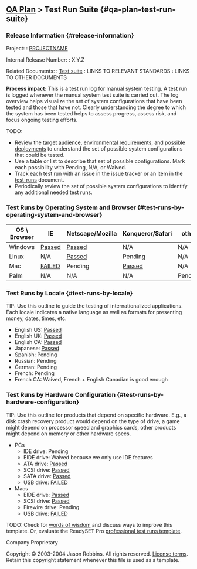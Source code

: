 [QA Plan](qa-plan) &gt; Test Run Suite {#qa-plan-test-run-suite}
-------------------------------------------

### Release Information {#release-information}


Project:
:   [PROJECTNAME](index)

Internal Release Number:
:   X.Y.Z

Related Documents:
:   [Test suite](test-suite)
:   LINKS TO RELEVANT STANDARDS
:   LINKS TO OTHER DOCUMENTS


**Process impact:** This is a test run log for manual system testing. A
test run is logged whenever the manual system test suite is carried out.
The log overview helps visualize the set of system configurations that
have been tested and those that have not. Clearly understanding the
degree to which the system has been tested helps to assess progress,
assess risk, and focus ongoing testing efforts.

TODO:
-   Review the [target audience](target-and-benefits),
    [environmental requirements](srs#environmental), and [possible
    deployments](design-architecture#deployment) to understand the
    set of possible system configurations that could be tested.
-   Use a table or list to describe that set of possible configurations.
    Mark each possibility with Pending, N/A, or Waived.
-   Track each test run with an issue in the issue tracker or an item in
    the [test-runs](test-runs) document.
-   Periodically review the set of possible system configurations to
    identify any additional needed test runs.

### Test Runs by Operating System and Browser {#test-runs-by-operating-system-and-browser}

<table>
    <thead>
        <tr>
            <th>OS \ Browser</th>
            <th>IE</th>
            <th>Netscape/Mozilla</th>
            <th>Konqueror/Safari</th>
            <th>other</th>
        </tr>
    </thead>
    <tbody>
        <tr>
            <td>Windows</td>
            <td><a href="test-runs#TR-01">Passed</a></td>
            <td><a href="test-runs#TR-02">Passed</a></td>
            <td>N/A</td>
            <td>N/A</td>
        </tr>
        <tr>
            <td>Linux</td>
            <td>N/A</td>
            <td><a href="test-runs#TR-03">Passed</a></td>
            <td>Pending</td>
            <td>N/A</td>
        </tr>
        <tr>
            <td>Mac</td>
            <td><a href="test-runs#TR-10">FAILED</a></td>
            <td>Pending</td>
            <td><a href="test-runs#TR-11">Passed</a></td>
            <td>N/A</td>
        </tr>
        <tr>
            <td>Palm</td>
            <td>N/A</td>
            <td>N/A</td>
            <td>N/A</td>
            <td>Pending</td>
        </tr>
    </tbody>
</table>

### Test Runs by Locale {#test-runs-by-locale}

TIP: Use this outline to guide the testing of internationalized
applications. Each locale indicates a native language as well as formats
for presenting money, dates, times, etc.

-   English US: [Passed](test-runs#TR-00)
-   English UK: [Passed](test-runs#TR-01)
-   English CA: [Passed](test-runs#TR-02)
-   Japanese: [Passed](test-runs#TR-10)
-   Spanish: Pending
-   Russian: Pending
-   German: Pending
-   French: Pending
-   French CA: Waived, French + English Canadian is good enough

### Test Runs by Hardware Configuration {#test-runs-by-hardware-configuration}

TIP: Use this outline for products that depend on specific hardware.
E.g., a disk crash recovery product would depend on the type of drive, a
game might depend on processor speed and graphics cards, other products
might depend on memory or other hardware specs.

-   PCs
    -   IDE drive: Pending
    -   EIDE drive: Waived because we only use IDE features
    -   ATA drive: [Passed](test-runs#TR-00)
    -   SCSI drive: [Passed](test-runs#TR-01)
    -   SATA drive: [Passed](test-runs#TR-02)
    -   USB drive: [FAILED](test-runs#TR-03)
-   Macs
    -   EIDE drive: [Passed](test-runs#TR-10)
    -   SCSI drive: [Passed](test-runs#TR-11)
    -   Firewire drive: Pending
    -   USB drive: [FAILED](test-runs#TR-12)

TODO: Check for [words of
wisdom](http://readyset.tigris.org/words-of-wisdom/test-runs.html) and
discuss ways to improve this template. Or, evaluate the ReadySET Pro
[professional test runs
template](http://www.readysetpro.com/ "pro use case template and sample test plan").

Company Proprietary

Copyright © 2003-2004 Jason Robbins. All rights reserved. [License
terms](readyset-license.html). Retain this copyright statement whenever
this file is used as a template.


